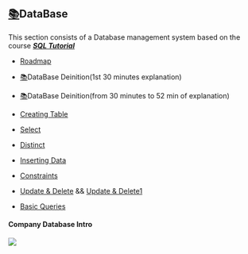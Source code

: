 ## [:books:](https://drive.google.com/drive/folders/1mkkN2Of8hWCfCr4u4cs6DAIk6EKhPEh7)DataBase

This section consists of a Database management system based on the course ***[SQL Tutorial](https://youtu.be/HXV3zeQKqGY)***

* [Roadmap](https://whimsical.com/dbms-roadmap-by-love-babbar-FmUi8ffVop33t3MmpVxPCo)
* [:books:](https://drive.google.com/file/d/1KsJ8g0TuVEEuQ1kRjxMYYxr4Zde1K-G-/view?usp=sharing)DataBase Deinition(1st 30 minutes explanation)
* [:books:](https://drive.google.com/file/d/1PM37tq7caw1NYY0CTppw52V6TUzQWpjD/view?usp=sharing)DataBase Deinition(from 30 minutes to 52 min of explanation)

* [Creating Table](https://github.com/skjha1/Data-Science/blob/master/DBMS/SQL/02%20Createing%20Table.sql)
* [Select](https://www.w3schools.com/sql/sql_select.asp)
* [Distinct](https://www.w3schools.com/sql/sql_distinct.asp)
* [Inserting Data](https://github.com/skjha1/Data-Science/blob/master/DBMS/SQL/03%20Create%20table%20and%20insert%20data.sql)
* [Constraints](https://github.com/skjha1/Data-Science/blob/master/DBMS/SQL/04%20Setting%20constraints%20(unique%2Cnot%20null%2C%20default%20etc.).sql)
* [Update & Delete](https://github.com/skjha1/Data-Science/blob/master/DBMS/SQL/05%20UPDATE%20%26%20DELETE.sql) && [Update & Delete1](https://github.com/skjha1/Data-Science/blob/master/DBMS/SQL/07%20Update%20%26%20Delete.sql)
* [Basic Queries](https://github.com/skjha1/Data-Science/blob/master/DBMS/SQL/08%20Basic%20Queries.sql)
#### Company Database Intro
![](https://github.com/skjha1/Data-Science/blob/master/DBMS/SQL/img/company-database.png)
